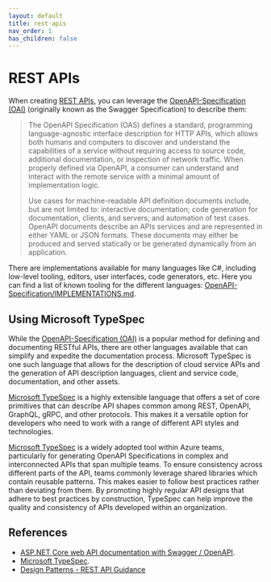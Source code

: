 ```yaml
---
layout: default
title: rest-apis
nav_order: 1
has_children: false
---
```


# REST APIs

When creating [REST APIs](https://en.wikipedia.org/wiki/Representational_state_transfer), you can leverage the [OpenAPI-Specification (OAI)](https://github.com/OAI/OpenAPI-Specification/) (originally known as the Swagger Specification) to describe them:

> The OpenAPI Specification (OAS) defines a standard, programming language-agnostic interface description for HTTP APIs, which allows both humans and computers to discover and understand the capabilities of a service without requiring access to source code, additional documentation, or inspection of network traffic. When properly defined via OpenAPI, a consumer can understand and interact with the remote service with a minimal amount of implementation logic.
>
>Use cases for machine-readable API definition documents include, but are not limited to: interactive documentation; code generation for documentation, clients, and servers; and automation of test cases. OpenAPI documents describe an APIs services and are represented in either YAML or JSON formats. These documents may either be produced and served statically or be generated dynamically from an application.

There are implementations available for many languages like C#, including low-level tooling, editors, user interfaces, code generators, etc. Here you can find a list of known tooling for the different languages: [OpenAPI-Specification/IMPLEMENTATIONS.md](https://github.com/OAI/OpenAPI-Specification/blob/main/IMPLEMENTATIONS.md).

## Using Microsoft TypeSpec

While the [OpenAPI-Specification (OAI)](https://github.com/OAI/OpenAPI-Specification/) is a popular method for defining and documenting RESTful APIs, there are other languages available that can simplify and expedite the documentation process. Microsoft TypeSpec is one such language that allows for the description of cloud service APIs and the generation of API description languages, client and service code, documentation, and other assets.

[Microsoft TypeSpec](https://github.com/Microsoft/typespec) is a highly extensible language that offers a set of core primitives that can describe API shapes common among REST, OpenAPI, GraphQL, gRPC, and other protocols. This makes it a versatile option for developers who need to work with a range of different API styles and technologies.

[Microsoft TypeSpec](https://github.com/Microsoft/typespec) is a widely adopted tool within Azure teams, particularly for generating OpenAPI Specifications in complex and interconnected APIs that span multiple teams. To ensure consistency across different parts of the API, teams commonly leverage shared libraries which contain reusable patterns. This makes easier to follow best practices rather than deviating from them. By promoting highly regular API designs that adhere to best practices by construction, TypeSpec can help improve the quality and consistency of APIs developed within an organization.

## References

- [ASP.NET Core web API documentation with Swagger / OpenAPI](https://learn.microsoft.com/en-us/aspnet/core/tutorials/web-api-help-pages-using-swagger?view=aspnetcore-5.0).
- [Microsoft TypeSpec](https://github.com/Microsoft/typespec).
- [Design Patterns - REST API Guidance](https://microsoft.github.io/code-with-engineering-playbook/design/design-patterns/rest-api-design-guidance/)
